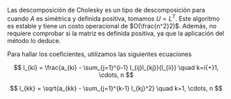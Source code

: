 Las descomposición de Cholesky es un tipo de descomposición para cuando $A$ es simétrica y definida positiva, tomamos $U = L^T$. Este algoritmo es estable y tiene un costo operacional de $O(\frac{n^2}2)$. Además, no requiere comprobar si la matriz es definida positiva, ya que la aplicación del método lo deduce.

Para hallar los coeficientes, utilizamos las siguientes ecuaciones

$$
l_{ki} = \frac{a_{ki} - \sum_{j=1}^{i-1} l_{ij}l_{kj}}{l_{ii}} \quad k=i{+}1, \cdots, n
$$

$$
l_{kk} = \sqrt{a_{kk} - \sum_{j=1}^{k-1} l_{kj}^2} \quad k=1, \cdots, n
$$

